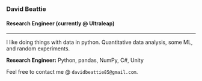 ### David Beattie
#### Research Engineer (currently @ Ultraleap)
----

I like doing things with data in python. Quantitative data analysis, some ML, and random experiments.

**Research Engineer:** Python, pandas, NumPy, C#, Unity

Feel free to contact me @ `davidbeattie85@gmail.com`.
